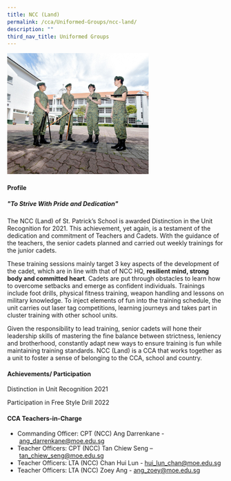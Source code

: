 ```yaml
---
title: NCC (Land)
permalink: /cca/Uniformed-Groups/ncc-land/
description: ""
third_nav_title: Uniformed Groups
---
```



<img src="/images/2022_Migration/NCC_LAND.jpg" style="width:65%">

#### **Profile**

##### **"To Strive With Pride and Dedication"**

 The NCC (Land) of St. Patrick’s School is awarded Distinction in the Unit Recognition for 2021. This achievement, yet again, is a testament of the dedication and commitment of Teachers and Cadets. With the guidance of the teachers, the senior cadets planned and carried out weekly trainings for the junior cadets.

 These training sessions mainly target 3 key aspects of the development of the cadet, which are in line with that of NCC HQ,&nbsp;**resilient mind, strong body and committed heart**. Cadets are put through obstacles to learn how to overcome setbacks and emerge as confident individuals. Trainings include foot drills, physical fitness training, weapon handling and lessons on military knowledge. To inject elements of fun into the training schedule, the unit carries out laser tag competitions, learning journeys and takes part in cluster training with other school units.
 
 Given the responsibility to lead training, senior cadets will hone their leadership skills of mastering the fine&nbsp;balance between strictness, leniency and brotherhood, constantly adapt new ways to ensure training is fun while maintaining training standards.&nbsp;NCC (Land) is a CCA that works together as a unit to foster a sense of belonging to the CCA, school and country.
 
#### **Achievements/ Participation**

Distinction in Unit Recognition 2021

Participation in Free Style Drill 2022

#### **CCA Teachers-in-Charge**

* Commanding Officer: CPT (NCC) Ang Darrenkane -&nbsp;[ang_darrenkane@moe.edu.sg](mailto:ang_darrenkane@moe.edu.sg)
* Teacher Officers: CPT (NCC) Tan Chiew Seng –&nbsp;[tan_chiew_seng@moe.edu.sg](mailto:tan_chiew_seng@moe.edu.sg)
* Teacher Officers: LTA (NCC) Chan Hui Lun -&nbsp;[hui_lun_chan@moe.edu.sg](mailto:hui_lun_chan@moe.edu.sg)&nbsp;
* Teacher Officers: LTA (NCC) Zoey Ang -&nbsp;[ang_zoey@moe.edu.sg](mailto:ang_zoey@moe.edu.sg)